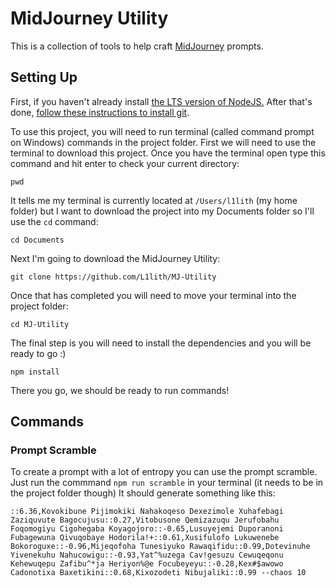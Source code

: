 # MidJourney Utility
This is a collection of tools to help craft [MidJourney](https://midjourney.com/home/?callbackUrl=%2Fapp%2F) prompts.

## Setting Up
First, if you haven't already install [the LTS version of NodeJS.](https://nodejs.org/en/) After that's done, [follow these instructions to install git](https://git-scm.com/book/en/v2/Getting-Started-Installing-Git).

To use this project, you will need to run terminal (called command prompt on Windows) commands in the project folder. First we will need to use the terminal to download this project. Once you have the terminal open type this command and hit enter to check your current directory:
```
pwd
```

It tells me my terminal is currently located at `/Users/l1lith` (my home folder) but I want to download the project into my Documents folder so I'll use the `cd` command:
```
cd Documents
```

Next I'm going to download the MidJourney Utility:
```
git clone https://github.com/L1lith/MJ-Utility
```

Once that has completed you will need to move your terminal into the project folder:
```
cd MJ-Utility
```

The final step is you will need to install the dependencies and you will be ready to go :)
```
npm install
```
There you go, we should be ready to run commands!

## Commands
### Prompt Scramble
To create a prompt with a lot of entropy you can use the prompt scramble. Just run the commmand `npm run scramble` in your terminal (it needs to be in the project folder though) It should generate something like this:
```
::6.36,Kovokibune Pijimokiki Nahakoqeso Dexezimole Xuhafebagi Zaziquvute Bagocujusu::0.27,Vitobusone Qemizazuqu Jerufobahu Foqomogiyu Cigohegaba Koyagojoro::-0.65,Lusuyejemi Duporanoni Fubagewuna Qivuqobaye Hodorila!+::0.61,Xusifulofo Lukuwenebe Bokoroguxe::-0.96,Mijeqofoha Tunesiyuko Rawaqifidu::0.99,Dotevinuhe Yivenekuhu Nahucowigu::-0.93,Yat^%uzega Cav!gesuzu Cewuqeqonu Kehewuqepu Zafibu^*ja Heriyon%@e Focubeyeyu::-0.28,Kex#$awowo Cadonotixa Baxetikini::0.68,Kixozodeti Nibujaliki::0.99 --chaos 10
```